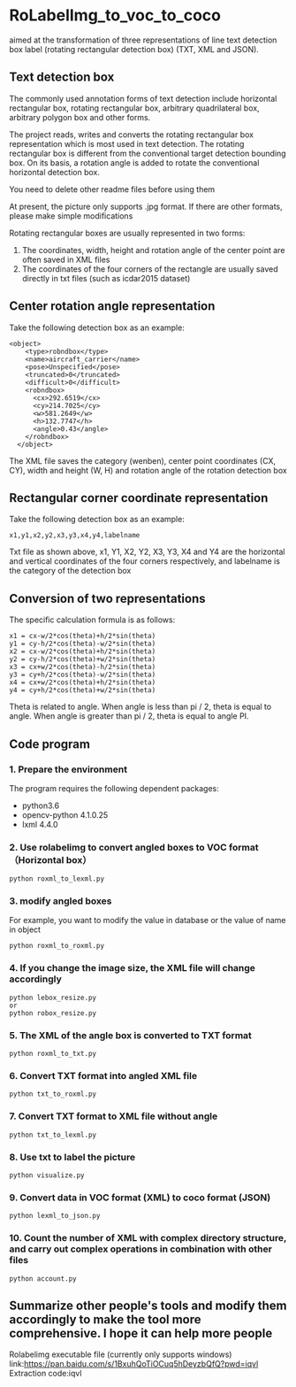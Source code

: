 # RoLabelImg_to_voc_to_coco
aimed at the transformation of three representations of line text detection box label (rotating rectangular detection box) (TXT, XML and JSON).

## Text detection box
The commonly used annotation forms of text detection include horizontal rectangular box, rotating rectangular box, arbitrary quadrilateral box, arbitrary polygon box and other forms.

The project reads, writes and converts the rotating rectangular box representation which is most used in text detection. The rotating rectangular box is different from the conventional target detection bounding box. On its basis, a rotation angle is added to rotate the conventional horizontal detection box.

You need to delete other readme files before using them

At present, the picture only supports .jpg format. If there are other formats, please make simple modifications

Rotating rectangular boxes are usually represented in two forms:
 1. The coordinates, width, height and rotation angle of the center point are often saved in XML files
 2. The coordinates of the four corners of the rectangle are usually saved directly in txt files (such as icdar2015 dataset)

## Center rotation angle representation
Take the following detection box as an example:
```
<object>
    <type>robndbox</type>
    <name>aircraft_carrier</name>
    <pose>Unspecified</pose>
    <truncated>0</truncated>
    <difficult>0</difficult>
    <robndbox>
      <cx>292.6519</cx>
      <cy>214.7025</cy>
      <w>581.2649</w>
      <h>132.7747</h>
      <angle>0.43</angle>
    </robndbox>
  </object>
```
The XML file saves the category (wenben), center point coordinates (CX, CY), width and height (W, H) and rotation angle of the rotation detection box

## Rectangular corner coordinate representation
Take the following detection box as an example:
```
x1,y1,x2,y2,x3,y3,x4,y4,labelname
```
Txt file as shown above, x1, Y1, X2, Y2, X3, Y3, X4 and Y4 are the horizontal and vertical coordinates of the four corners respectively, and labelname is the category of the detection box

## Conversion of two representations
The specific calculation formula is as follows:
```
x1 = cx-w/2*cos(theta)+h/2*sin(theta)
y1 = cy-h/2*cos(theta)-w/2*sin(theta)
x2 = cx-w/2*cos(theta)+h/2*sin(theta)
y2 = cy-h/2*cos(theta)+w/2*sin(theta)
x3 = cx+w/2*cos(theta)-h/2*sin(theta)
y3 = cy+h/2*cos(theta)-w/2*sin(theta)
x4 = cx+w/2*cos(theta)+h/2*sin(theta)
y4 = cy+h/2*cos(theta)+w/2*sin(theta)
```
Theta is related to angle. When angle is less than pi / 2, theta is equal to angle. When angle is greater than pi / 2, theta is equal to angle PI.

## Code program
### 1. Prepare the environment
The program requires the following dependent packages:
 - python3.6
 - opencv-python 4.1.0.25
 - lxml 4.4.0

### 2. Use rolabelimg to convert angled boxes to VOC format（Horizontal box）
```
python roxml_to_lexml.py
```
### 3. modify angled boxes
For example, you want to modify the value in database or the value of name in object
```
python roxml_to_roxml.py
```

### 4. If you change the image size, the XML file will change accordingly
```
python lebox_resize.py
or
python robox_resize.py
```

### 5. The XML of the angle box is converted to TXT format
```
python roxml_to_txt.py
```

### 6. Convert TXT format into angled XML file
```
python txt_to_roxml.py
```

### 7. Convert TXT format to XML file without angle
```
python txt_to_lexml.py
```

### 8. Use txt to label the picture
```
python visualize.py
```

### 9. Convert data in VOC format (XML) to coco format (JSON)
```
python lexml_to_json.py
```

### 10. Count the number of XML with complex directory structure, and carry out complex operations in combination with other files
```
python account.py
```

## Summarize other people's tools and modify them accordingly to make the tool more comprehensive. I hope it can help more people
Rolabelimg executable file (currently only supports windows)
link:https://pan.baidu.com/s/1BxuhQoTiOCuq5hDeyzbQfQ?pwd=iqvl 
Extraction code:iqvl 